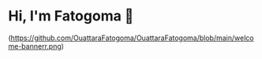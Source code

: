 # Hi, I'm Fatogoma 👋

(https://github.com/OuattaraFatogoma/OuattaraFatogoma/blob/main/welcome-bannerr.png)
